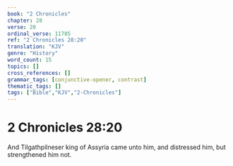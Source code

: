 ```yaml
---
book: "2 Chronicles"
chapter: 28
verse: 20
ordinal_verse: 11785
ref: "2 Chronicles 28:20"
translation: "KJV"
genre: "History"
word_count: 15
topics: []
cross_references: []
grammar_tags: [conjunctive-opener, contrast]
thematic_tags: []
tags: ["Bible","KJV","2-Chronicles"]
---
```


# 2 Chronicles 28:20

And Tilgathpilneser king of Assyria came unto him, and distressed him, but strengthened him not.
